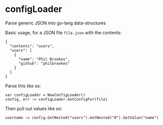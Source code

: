 # configLoader
Parse generic JSON into go-lang data-structures

Basic usage, for a JSON file `file.json` with the contents:
```
{
  "contents": "users",
  "users": [
    {
      "name": "Phil Brookes",
      "github": "philbrookes"
    }
  ]
}
```
Parse this like so:
```
var configLoader = NewConfigLoader()
config, err := configLoader.GetConfigFor(file)
```

Then pull out values like so:
```
username := config.GetNested("users").GetNested("0").GetValue("name")
```
